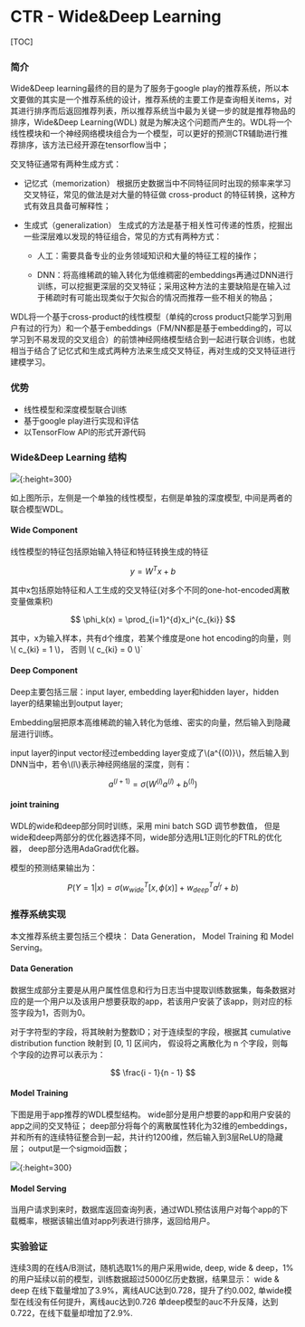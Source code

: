 # CTR - Wide&Deep Learning
[TOC]
### 简介
Wide&Deep learning最终的目的是为了服务于google play的推荐系统，所以本文要做的其实是一个推荐系统的设计，推荐系统的主要工作是查询相关items，对其进行排序而后返回推荐列表，所以推荐系统当中最为关键一步的就是推荐物品的排序，Wide&Deep Learning(WDL) 就是为解决这个问题而产生的。WDL将一个线性模块和一个神经网络模块组合为一个模型，可以更好的预测CTR辅助进行推荐排序，该方法已经开源在tensorflow当中；

交叉特征通常有两种生成方式：

- 记忆式（memorization）
根据历史数据当中不同特征同时出现的频率来学习交叉特征，常见的做法是对大量的特征做 cross-product 的特征转换，这种方式有效且具备可解释性；

- 生成式（generalization）
生成式的方法是基于相关性可传递的性质，挖掘出一些深层难以发现的特征组合，常见的方式有两种方式：

    + 人工：需要具备专业的业务领域知识和大量的特征工程的操作；

    + DNN：将高维稀疏的输入转化为低维稠密的embeddings再通过DNN进行训练，可以挖掘更深层的交叉特征；采用这种方法的主要缺陷是在输入过于稀疏时有可能出现类似于欠拟合的情况而推荐一些不相关的物品；

WDL将一个基于cross-product的线性模型（单纯的cross product只能学习到用户有过的行为）和一个基于embeddings（FM/NN都是基于embedding的，可以学习到不易发现的交叉组合）的前馈神经网络模型结合到一起进行联合训练，也就相当于结合了记忆式和生成式两种方法来生成交叉特征，再对生成的交叉特征进行建模学习。

### 优势

- 线性模型和深度模型联合训练
- 基于google play进行实现和评估
- 以TensorFlow API的形式开源代码

### Wide&Deep Learning 结构
![](https://betterxys.github.io/styles/images/ctrfigs/WDL_struc.png){:height=300}

如上图所示，左侧是一个单独的线性模型，右侧是单独的深度模型, 中间是两者的联合模型WDL。

####  Wide Component
线性模型的特征包括原始输入特征和特征转换生成的特征

$$ y = W^{T}x + b $$

其中x包括原始特征和人工生成的交叉特征(对多个不同的one-hot-encoded离散变量做乘积)

$$ \phi_k(x) = \prod_{i=1}^{d}x_i^{c_{ki}} $$

其中，x为输入样本，共有d个维度，若某个维度是one hot encoding的向量，则 \\( c_{ki} = 1 \\)， 否则 \\( c_{ki} = 0 \\)`


#### Deep Component


Deep主要包括三层：input layer, embedding layer和hidden layer，hidden layer的结果输出到output layer; 


Embedding层把原本高维稀疏的输入转化为低维、密实的向量，然后输入到隐藏层进行训练。

input layer的input vector经过embedding layer变成了\\(a^{(0)}\\)，然后输入到DNN当中，若令\\(l\\)表示神经网络层的深度，则有：

$$ a^{(l+1)} = \sigma(W^{(l)} a^{(l)} + b^{(l)}) $$


#### joint training

WDL的wide和deep部分同时训练，采用 mini batch SGD 调节参数值， 但是wide和deep两部分的优化器选择不同，wide部分选用L1正则化的FTRL的优化器， deep部分选用AdaGrad优化器。

模型的预测结果输出为：

$$
P(Y=1|x) = \sigma{(
w_{wide}^T[x, \phi(x)] + w_{deep}^T a^{l_f} + b
)}
$$


### 推荐系统实现

本文推荐系统主要包括三个模块： Data Generation， Model Training 和 Model Serving。

#### Data Generation

数据生成部分主要是从用户属性信息和行为日志当中提取训练数据集，每条数据对应的是一个用户以及该用户想要获取的app，若该用户安装了该app，则对应的标签字段为1，否则为0。

对于字符型的字段，将其映射为整数ID；对于连续型的字段，根据其 cumulative distribution function 映射到 [0, 1] 区间内， 假设将之离散化为 n 个字段，则每个字段的边界可以表示为：

$$
\frac{i - 1}{n - 1}
$$


#### Model Training

下图是用于app推荐的WDL模型结构。
wide部分是用户想要的app和用户安装的app之间的交叉特征；
deep部分将每个的离散属性转化为32维的embeddings，并和所有的连续特征整合到一起，共计约1200维，然后输入到3层ReLU的隐藏层；
output是一个sigmoid函数；


![ ](https://betterxys.github.io/styles/images/ctrfigs//wideDeepforrs.png){:height=300}


#### Model Serving

当用户请求到来时，数据库返回查询列表，通过WDL预估该用户对每个app的下载概率，根据该输出值对app列表进行排序，返回给用户。

### 实验验证

连续3周的在线A/B测试，随机选取1%的用户采用wide, deep, wide & deep，1%的用户延续以前的模型，训练数据超过5000亿历史数据，结果显示：
wide & deep 在线下载量增加了3.9%，离线AUC达到0.728，提升了约0.002, 
单wide模型在线没有任何提升，离线auc达到0.726
单deep模型的auc不升反降，达到0.722，在线下载量却增加了2.9%.
